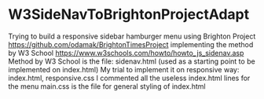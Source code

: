 # W3SideNavToBrightonProjectAdapt
Trying to build a responsive sidebar hamburger menu using Brighton Project https://github.com/odamak/BrightonTimesProject implementing the method by W3 School https://www.w3schools.com/howto/howto_js_sidenav.asp  Method by W3 School is the file: sidenav.html (used as a starting point to be implemented on index.html)  My trial to implement it on responsive way: index.html, responsive.css  I commented all the useless index.html lines for the menu  main.css is the file for general styling of index.html
